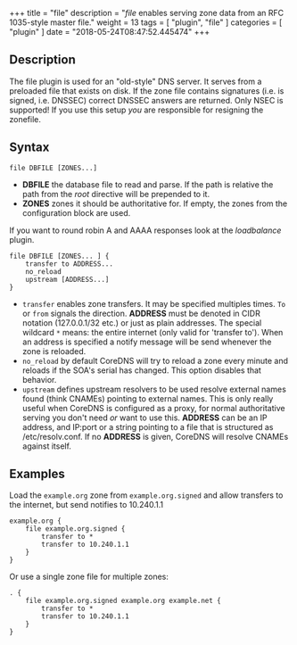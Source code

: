 +++
title = "file"
description = "*file* enables serving zone data from an RFC 1035-style master file."
weight = 13
tags = [ "plugin", "file" ]
categories = [ "plugin" ]
date = "2018-05-24T08:47:52.445474"
+++

## Description

The file plugin is used for an "old-style" DNS server. It serves from a preloaded file that exists
on disk. If the zone file contains signatures (i.e. is signed, i.e. DNSSEC) correct DNSSEC answers
are returned. Only NSEC is supported! If you use this setup *you* are responsible for resigning the
zonefile.

## Syntax

~~~
file DBFILE [ZONES...]
~~~

* **DBFILE** the database file to read and parse. If the path is relative the path from the *root*
  directive will be prepended to it.
* **ZONES** zones it should be authoritative for. If empty, the zones from the configuration block
    are used.

If you want to round robin A and AAAA responses look at the *loadbalance* plugin.

~~~
file DBFILE [ZONES... ] {
    transfer to ADDRESS...
    no_reload
    upstream [ADDRESS...]
}
~~~

* `transfer` enables zone transfers. It may be specified multiples times. `To` or `from` signals
  the direction. **ADDRESS** must be denoted in CIDR notation (127.0.0.1/32 etc.) or just as plain
  addresses. The special wildcard `*` means: the entire internet (only valid for 'transfer to').
  When an address is specified a notify message will be send whenever the zone is reloaded.
* `no_reload` by default CoreDNS will try to reload a zone every minute and reloads if the
  SOA's serial has changed. This option disables that behavior.
* `upstream` defines upstream resolvers to be used resolve external names found (think CNAMEs)
  pointing to external names. This is only really useful when CoreDNS is configured as a proxy, for
  normal authoritative serving you don't need *or* want to use this. **ADDRESS** can be an IP
  address, and IP:port or a string pointing to a file that is structured as /etc/resolv.conf.
  If no **ADDRESS** is given, CoreDNS will resolve CNAMEs against itself.

## Examples

Load the `example.org` zone from `example.org.signed` and allow transfers to the internet, but send
notifies to 10.240.1.1

~~~ corefile
example.org {
    file example.org.signed {
        transfer to *
        transfer to 10.240.1.1
    }
}
~~~

Or use a single zone file for multiple zones:

~~~
. {
    file example.org.signed example.org example.net {
        transfer to *
        transfer to 10.240.1.1
    }
}
~~~
